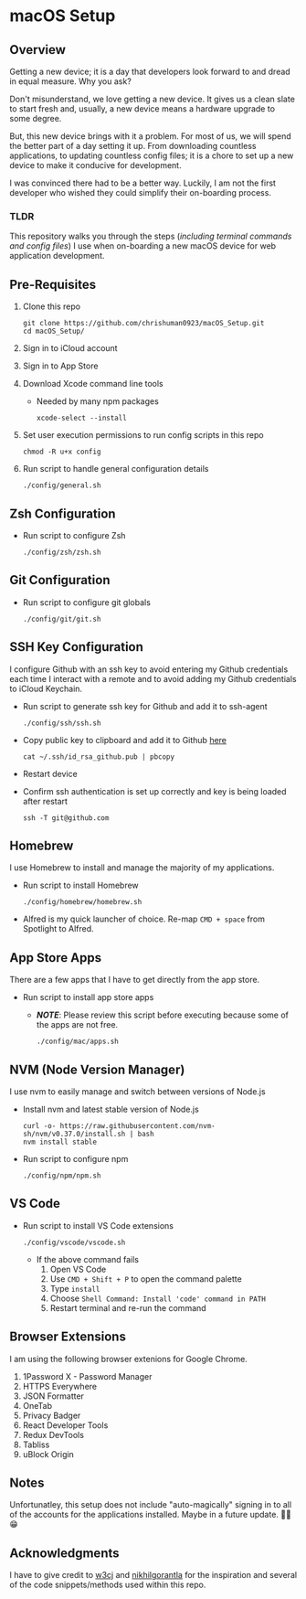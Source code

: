 # macOS Setup

## Overview

Getting a new device; it is a day that developers look forward to and dread in equal measure. Why you ask?

Don't misunderstand, we love getting a new device. It gives us a clean slate to start fresh and, usually, a new device means a hardware upgrade to some degree.

But, this new device brings with it a problem. For most of us, we will spend the better part of a day setting it up. From downloading countless applications, to updating countless config files; it is a chore to set up a new device to make it conducive for development.

I was convinced there had to be a better way. Luckily, I am not the first developer who wished they could simplify their on-boarding process.

### TLDR

This repository walks you through the steps (_including terminal commands and config files_) I use when on-boarding a new macOS device for web application development.

## Pre-Requisites

1. Clone this repo

   ```
   git clone https://github.com/chrishuman0923/macOS_Setup.git
   cd macOS_Setup/
   ```

1. Sign in to iCloud account
1. Sign in to App Store
1. Download Xcode command line tools

   - Needed by many npm packages

     ```
     xcode-select --install
     ```

1. Set user execution permissions to run config scripts in this repo

   ```
   chmod -R u+x config
   ```

1. Run script to handle general configuration details

   ```
   ./config/general.sh
   ```

## Zsh Configuration

- Run script to configure Zsh

  ```
  ./config/zsh/zsh.sh
  ```

## Git Configuration

- Run script to configure git globals

  ```
  ./config/git/git.sh
  ```

## SSH Key Configuration

I configure Github with an ssh key to avoid entering my Github credentials each time I interact with a remote and to avoid adding my Github credentials to iCloud Keychain.

- Run script to generate ssh key for Github and add it to ssh-agent

  ```
  ./config/ssh/ssh.sh
  ```

- Copy public key to clipboard and add it to Github [here](https://github.com/settings/keys)

  ```
  cat ~/.ssh/id_rsa_github.pub | pbcopy
  ```

- Restart device

- Confirm ssh authentication is set up correctly and key is being loaded after restart

  ```
  ssh -T git@github.com
  ```

## Homebrew

I use Homebrew to install and manage the majority of my applications.

- Run script to install Homebrew

  ```
  ./config/homebrew/homebrew.sh
  ```

- Alfred is my quick launcher of choice. Re-map `CMD + space` from Spotlight to Alfred.

## App Store Apps

There are a few apps that I have to get directly from the app store.

- Run script to install app store apps

  - _**NOTE**_: Please review this script before executing because some of the apps are not free.

    ```
    ./config/mac/apps.sh
    ```

## NVM (Node Version Manager)

I use nvm to easily manage and switch between versions of Node.js

- Install nvm and latest stable version of Node.js

  ```
  curl -o- https://raw.githubusercontent.com/nvm-sh/nvm/v0.37.0/install.sh | bash
  nvm install stable
  ```

- Run script to configure npm

  ```
  ./config/npm/npm.sh
  ```

## VS Code

- Run script to install VS Code extensions

  ```
  ./config/vscode/vscode.sh
  ```

  - If the above command fails
    1. Open VS Code
    1. Use `CMD + Shift + P` to open the command palette
    1. Type `install`
    1. Choose `Shell Command: Install 'code' command in PATH`
    1. Restart terminal and re-run the command

## Browser Extensions

I am using the following browser extenions for Google Chrome.

1. 1Password X - Password Manager
1. HTTPS Everywhere
1. JSON Formatter
1. OneTab
1. Privacy Badger
1. React Developer Tools
1. Redux DevTools
1. Tabliss
1. uBlock Origin

## Notes

Unfortunatley, this setup does not include "auto-magically" signing in to all of the accounts for the applications installed. Maybe in a future update. 🤞🏻 😁

## Acknowledgments

I have to give credit to [w3cj](https://github.com/w3cj) and [nikhilgorantla](https://github.com/nikhilgorantla) for the inspiration and several of the code snippets/methods used within this repo.
